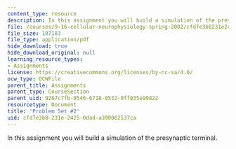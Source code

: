 ```yaml
---
content_type: resource
description: In this assignment you will build a simulation of the presynaptic terminal.
file: /courses/9-16-cellular-neurophysiology-spring-2002/cfd7e3b8231e24250dada390062537ca_problem_set_2.pdf
file_size: 187183
file_type: application/pdf
hide_download: true
hide_download_original: null
learning_resource_types:
- Assignments
license: https://creativecommons.org/licenses/by-nc-sa/4.0/
ocw_type: OCWFile
parent_title: Assignments
parent_type: CourseSection
parent_uid: 9267c7fb-9546-6718-0532-0ff035e99822
resourcetype: Document
title: 'Problem Set #2'
uid: cfd7e3b8-231e-2425-0dad-a390062537ca
---
```

In this assignment you will build a simulation of the presynaptic terminal.